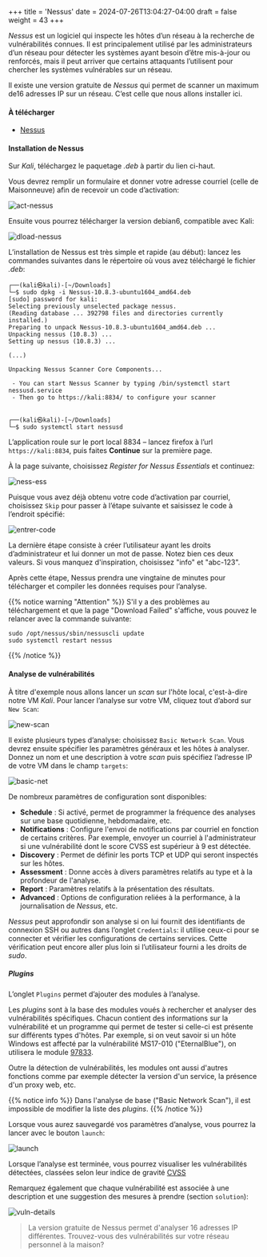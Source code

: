 +++
title = 'Nessus'
date = 2024-07-26T13:04:27-04:00
draft = false
weight = 43
+++



_Nessus_ est un logiciel qui inspecte les hôtes d’un réseau à la recherche de vulnérabilités connues. Il est principalement utilisé par les administrateurs d’un réseau pour détecter les systèmes ayant besoin d’être mis-à-jour ou renforcés, mais il peut arriver que certains attaquants l’utilisent pour chercher les systèmes vulnérables sur un réseau.

Il existe une version gratuite de _Nessus_ qui permet de scanner un maximum de16 adresses IP sur un réseau. C’est celle que nous allons installer ici.

#### À télécharger

+ [Nessus](https://fr.tenable.com/products/nessus/nessus-essentials)

<!-- + [Metasploitable 3 (Accès VPN Maisonneuve)](http://10.70.183.96/VM/Metasploitable3-ub1404.ova)

#### Installation de Metasploitable 3

Ouvrez le fichier `Metasploitable3-ub1404.ova` dans VMWare Workstation. Les identifiants de connexion sont **_vagrant/vagrant_**.
-->

#### Installation de Nessus

Sur _Kali_, téléchargez le paquetage _.deb_ à partir du lien ci-haut. 

Vous devrez remplir un formulaire et donner votre adresse courriel (celle de Maisonneuve) afin de recevoir un code d’activation:

![act-nessus](/420-513/images/act-nessus.png?classes=border,shadow)

Ensuite vous pourrez télécharger la version debian6, compatible avec Kali:

![dload-nessus](/420-513/images/dload-nessus.png?classes=border,shadow)

L’installation de Nessus est très simple et rapide (au début): lancez les commandes suivantes dans le répertoire où vous avez téléchargé le fichier _.deb_: 

```
┌──(kali㉿kali)-[~/Downloads]
└─$ sudo dpkg -i Nessus-10.8.3-ubuntu1604_amd64.deb 
[sudo] password for kali: 
Selecting previously unselected package nessus.
(Reading database ... 392798 files and directories currently installed.)
Preparing to unpack Nessus-10.8.3-ubuntu1604_amd64.deb ...
Unpacking nessus (10.8.3) ...
Setting up nessus (10.8.3) ...

(...)

Unpacking Nessus Scanner Core Components...

 - You can start Nessus Scanner by typing /bin/systemctl start nessusd.service
 - Then go to https://kali:8834/ to configure your scanner

                                                                                                                             
┌──(kali㉿kali)-[~/Downloads]
└─$ sudo systemctl start nessusd   
```

L’application roule sur le port local 8834 – lancez firefox à l’url `https://kali:8834`, puis faites **Continue** sur la première page.

À la page suivante, choisissez _Register for Nessus Essentials_ et continuez:

![ness-ess](/420-513/images/ness-ess.png?classes=border,shadow)

Puisque vous avez déjà obtenu votre code d’activation par courriel, choisissez `Skip` pour passer à l’étape suivante et saisissez le code à l’endroit spécifié:

![entrer-code](/420-513/images/entrer-code.png?classes=border,shadow)    

La dernière étape consiste à créer l’utilisateur ayant les droits d’administrateur et lui donner un mot de passe. Notez bien ces deux valeurs. Si vous manquez d'inspiration, choisissez "info" et "abc-123".  

Après cette étape, Nessus prendra une vingtaine de minutes pour télécharger et compiler les données requises pour l’analyse.

{{% notice warning "Attention" %}}
S'il y a des problèmes au téléchargement et que la page "Download Failed" s'affiche, vous pouvez le relancer avec la commande suivante:
```
sudo /opt/nessus/sbin/nessuscli update
sudo systemctl restart nessus
```
{{% /notice %}}


#### Analyse de vulnérabilités

À titre d'exemple nous allons lancer un _scan_ sur l'hôte local, c'est-à-dire notre VM _Kali_. Pour lancer l’analyse sur votre VM, cliquez tout d’abord sur `New Scan`:

![new-scan](/420-513/images/newscan.png?classes=border,shadow)

Il existe plusieurs types d’analyse: choisissez `Basic Network Scan`. Vous devrez ensuite spécifier les paramètres généraux et les hôtes à analyser. Donnez un nom et une description à votre _scan_ puis spécifiez l’adresse IP de votre VM dans le champ `targets`: 

![basic-net](/420-513/images/basic-net.png?classes=border,shadow)

De nombreux paramètres de configuration sont disponibles:
+ **Schedule** : Si activé, permet de programmer la fréquence des analyses sur une base quotidienne, hebdomadaire, etc.
+ **Notifications** : Configure l'envoi de notifications par courriel en fonction de certains critères. Par exemple, envoyer un courriel à l'administrateur si une vulnérabilité dont le score CVSS est supérieur à 9 est détectée.
+ **Discovery** : Permet de définir les ports TCP et UDP qui seront inspectés sur les hôtes.
+ **Assessment** : Donne accès à divers paramètres relatifs au type et à la profondeur de l'analyse.
+ **Report** : Paramètres relatifs à la présentation des résultats.
+ **Advanced** : Options de configuration reliées à la performance, à la journalisation de _Nessus_, etc.

_Nessus_ peut approfondir son analyse si on lui fournit des identifiants de connexion SSH ou autres dans l’onglet `Credentials`: il utilise ceux-ci pour se connecter et vérifier les configurations de certains services. Cette vérification peut encore aller plus loin si l’utilisateur fourni a les droits de _sudo_. 

##### _Plugins_

L’onglet `Plugins` permet d’ajouter des modules à l’analyse. 

Les _plugins_ sont à la base des modules voués à rechercher et analyser des vulnérabilités spécifiques. Chacun contient des informations sur la vulnérabilité et un programme qui permet de tester si celle-ci est présente sur différents types d'hôtes. Par exemple, si on veut savoir si un hôte Windows est affecté par la vulnérabilité MS17-010 ("EternalBlue"), on utilisera le module [97833](https://www.tenable.com/plugins/nessus/97833).

Outre la détection de vulnérabilités, les modules ont aussi d'autres fonctions comme par exemple détecter la version d'un service, la présence d'un proxy web, etc.

{{% notice info %}}
Dans l'analyse de base ("Basic Network Scan"), il est impossible de modifier la liste des _plugins_.
{{% /notice %}}

Lorsque vous aurez sauvegardé vos paramètres d’analyse, vous pourrez la lancer avec le bouton `launch`:

![launch](/420-513/images/launch.png?classes=border,shadow)

Lorsque l’analyse est terminée, vous pourrez visualiser les vulnérabilités détectées, classées selon leur indice de gravité [CVSS](https://en.wikipedia.org/wiki/Common_Vulnerability_Scoring_System)

Remarquez également que chaque vulnérabilité est associée à une description et une suggestion des mesures à prendre (section `solution`):

![vuln-details](/420-513/images/vuln-details.png?classes=border,shadow)


> La version gratuite de Nessus permet d'analyser 16 adresses IP différentes. Trouvez-vous des vulnérabilités sur votre réseau personnel à la maison?
